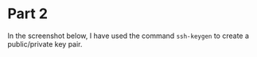 # Part 2
In the screenshot below, I have used the command `ssh-keygen` to create a public/private key pair. 
